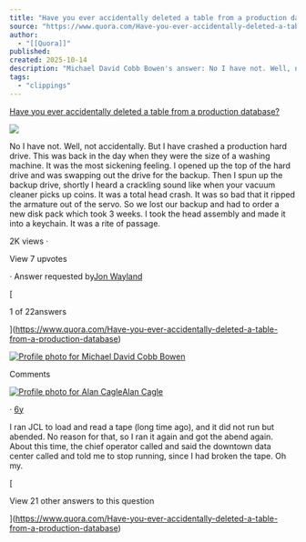 ```yaml
---
title: "Have you ever accidentally deleted a table from a production database?"
source: "https://www.quora.com/Have-you-ever-accidentally-deleted-a-table-from-a-production-database/answer/Michael-David-Cobb-Bowen?ch=10&oid=99908765&share=db465ed6&srid=tIPY&target_type=answer"
author:
  - "[[Quora]]"
published:
created: 2025-10-14
description: "Michael David Cobb Bowen's answer: No I have not. Well, not accidentally. But I have crashed a production hard drive. This was back in the day when they were the size of a washing machine.It was the most sickening feeling. I opened up the top of the hard drive and was swapping out the drive for..."
tags:
  - "clippings"
---
```

[Have you ever accidentally deleted a table from a production database?](https://www.quora.com/Have-you-ever-accidentally-deleted-a-table-from-a-production-database)

![](https://qph.cf2.quoracdn.net/main-qimg-ff6be761ae4647d691ff4e85d7b2c9e1-lq)

No I have not. Well, not accidentally. But I have crashed a production hard drive. This was back in the day when they were the size of a washing machine. It was the most sickening feeling. I opened up the top of the hard drive and was swapping out the drive for the backup. Then I spun up the backup drive, shortly I heard a crackling sound like when your vacuum cleaner picks up coins. It was a total head crash. It was so bad that it ripped the armature out of the servo. So we lost our backup and had to order a new disk pack which took 3 weeks. I took the head assembly and made it into a keychain. It was a rite of passage.

2K views ·

View 7 upvotes

· Answer requested by[Jon Wayland](https://www.quora.com/profile/Jon-Wayland)

[

1 of 22answers

](https://www.quora.com/Have-you-ever-accidentally-deleted-a-table-from-a-production-database)

[![Profile photo for Michael David Cobb Bowen](https://qph.cf2.quoracdn.net/main-thumb-17296487-100-nuswfmmvsmekbujhoikudktinmtidakz.jpeg)](https://www.quora.com/profile/Michael-David-Cobb-Bowen)

  

Comments

[![Profile photo for Alan Cagle](https://qph.cf2.quoracdn.net/main-thumb-55716193-200-rqhzplzfsyoutylhboyqbskvnnboqzry.jpeg)](https://www.quora.com/profile/Alan-Cagle)[Alan Cagle](https://www.quora.com/profile/Alan-Cagle)

· [6y](https://www.quora.com/Have-you-ever-accidentally-deleted-a-table-from-a-production-database/answer/Michael-David-Cobb-Bowen?comment_id=99288028&comment_type=2)

I ran JCL to load and read a tape (long time ago), and it did not run but abended. No reason for that, so I ran it again and got the abend again. About this time, the chief operator called and said the downtown data center called and told me to stop running, since I had broken the tape. Oh my.

[

View 21 other answers to this question

](https://www.quora.com/Have-you-ever-accidentally-deleted-a-table-from-a-production-database)